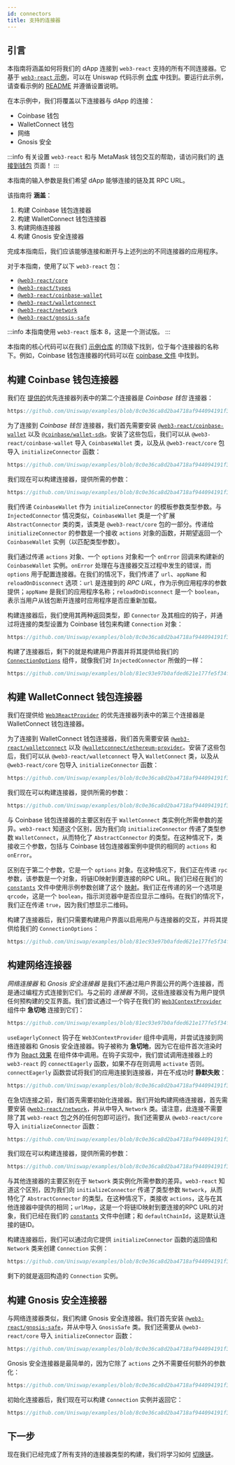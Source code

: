 ```yaml
---
id: connectors
title: 支持的连接器
---     
```


## 引言

本指南将涵盖如何将我们的 dApp 连接到 `web3-react` 支持的所有不同连接器。它基于 [`web3-react` 示例](https://github.com/Uniswap/examples/tree/main/web3-react)，可以在 Uniswap 代码示例 [仓库](https://github.com/Uniswap/examples) 中找到。要运行此示例，请查看示例的 [README](https://github.com/Uniswap/examples/blob/main/web3-react/README.md) 并遵循设置说明。

在本示例中，我们将覆盖以下连接器与 dApp 的连接：
- Coinbase 钱包
- WalletConnect 钱包
- 网络
- Gnosis 安全


:::info
有关设置 `web3-react` 和与 MetaMask 钱包交互的帮助，请访问我们的 [连接到钱包](./01-connect-wallet.md) 页面！
:::


本指南的输入参数是我们希望 dApp 能够连接的链及其 RPC URL。

该指南将 **涵盖**：

1. 构建 Coinbase 钱包连接器
2. 构建 WalletConnect 钱包连接器
3. 构建网络连接器
4. 构建 Gnosis 安全连接器


完成本指南后，我们应该能够连接和断开与上述列出的不同连接器的应用程序。

对于本指南，使用了以下 `web3-react` 包：

- [`@web3-react/core`](https://www.npmjs.com/package/@web3-react/core)
- [`@web3-react/types`](https://www.npmjs.com/package/@web3-react/types)
- [`@web3-react/coinbase-wallet`](https://www.npmjs.com/package/@web3-react/coinbase-wallet)
- [`@web3-react/walletconnect`](https://www.npmjs.com/package/@web3-react/walletconnect)
- [`@web3-react/network`](https://www.npmjs.com/package/@web3-react/network)
- [`@web3-react/gnosis-safe`](https://www.npmjs.com/package/@web3-react/gnosis-safe)

:::info
本指南使用 `web3-react` 版本 8，这是一个测试版。
:::

本指南的核心代码可以在我们 [示例仓库](https://github.com/Uniswap/examples/tree/main/web3-react) 的顶级下找到，位于每个连接器的名称下。例如，Coinbase 钱包连接器的代码可以在 [coinbase 文件](https://github.com/Uniswap/examples/blob/main/web3-react/src/libs/coinbase.ts) 中找到。

## 构建 Coinbase 钱包连接器

我们在 [提供的](./01-connect-wallet.md/#building-an-injected-connector)优先连接器列表中的第二个连接器是 *Coinbase 钱包* 连接器：

```typescript reference title="创建优先级连接器列表" referenceLinkText="在 Github 上查看" customStyling
https://github.com/Uniswap/examples/blob/8c0e36ca8d2ba4718af944094191f39da62a9c5c/web3-react/src/libs/connections.ts#L33-L39
```

为了连接到 *Coinbase 钱包* 连接器，我们首先需要安装 [`@web3-react/coinbase-wallet`](https://www.npmjs.com/package/@web3-react/coinbase-wallet) 以及 [`@coinbase/wallet-sdk`](https://github.com/coinbase/coinbase-wallet-sdk)。安装了这些包后，我们可以从 `@web3-react/coinbase-wallet` 导入 `CoinbaseWallet` 类，以及从 `@web3-react/core` 包导入 `initializeConnector` 函数：

```typescript reference title="导入 Coinbase 钱包连接器" referenceLinkText="在 Github 上查看" customStyling
https://github.com/Uniswap/examples/blob/8c0e36ca8d2ba4718af944094191f39da62a9c5c/web3-react/src/libs/coinbase.ts#L1-L2
```
我们现在可以构建连接器，提供所需的参数：

```typescript reference title="初始化 Coinbase 钱包连接器" referenceLinkText="在 Github 上查看" customStyling
https://github.com/Uniswap/examples/blob/8c0e36ca8d2ba4718af944094191f39da62a9c5c/web3-react/src/libs/coinbase.ts#L8-L19
```

我们传递 `CoinbaseWallet` 作为 `initializeConnector` 的模板参数类型参数。与 `InjectedConnector` 情况类似，`CoinbaseWallet` 类是一个扩展 `AbstractConnector` 类的类，该类是 `@web3-react/core` 包的一部分。传递给 `initializeConnector` 的参数是一个接收 `actions` 对象的函数，并期望返回一个 `CoinbaseWallet` 实例（以匹配类型参数）。

我们通过传递 `actions` 对象、一个 `options` 对象和一个 `onError` 回调来构建新的 `CoinbaseWallet` 实例。`onError` 处理在与连接器交互过程中发生的错误，而 `options` 用于配置连接器。在我们的情况下，我们传递了 `url`、`appName` 和 `reloadOnDisconnect` 选项：`url` 是连接到的 *RPC URL*，作为示例应用程序的参数提供；`appName` 是我们的应用程序名称；`reloadOnDisconnect` 是一个 `boolean`，表示当用户从钱包断开连接时应用程序是否应重新加载。

构建连接器后，我们使用其两种返回类型，即 `Connector` 及其相应的钩子，并通过将连接的类型设置为 Coinbase 钱包来构建 `Connection` 对象：

```typescript reference title="构建 Coinbase 钱包连接" referenceLinkText="在 Github 上查看" customStyling
https://github.com/Uniswap/examples/blob/8c0e36ca8d2ba4718af944094191f39da62a9c5c/web3-react/src/libs/coinbase.ts#L20-L24
```

构建了连接器后，剩下的就是构建用户界面并将其提供给我们的 [`ConnectionOptions`](https://github.com/Uniswap/examples/blob/feat/web3-react/web3-react/src/libs/components/ConnectionOptions.tsx) 组件，就像我们对 `InjectedConnector` 所做的一样：

```typescript reference title="构建 Coinbase 钱包组件" referenceLinkText="在 Github 上查看" customStyling
https://github.com/Uniswap/examples/blob/81ec93e97b0afded621e177fe5f34fc9f98f80b0/web3-react/src/libs/components/ConnectionOptions.tsx#L39-L46
```
## 构建 WalletConnect 钱包连接器

我们在提供给 [`Web3ReactProvider`](https://github.com/Uniswap/examples/blob/feat/web3-react/web3-react/src/libs/components/Web3ContextProvider.tsx) 的优先连接器列表中的第三个连接器是 WalletConnect 钱包连接器。

为了连接到 WalletConnect 钱包连接器，我们首先需要安装 [`@web3-react/walletconnect`](https://www.npmjs.com/package/@web3-react/walletconnect) 以及 [`@walletconnect/ethereum-provider`](https://www.npmjs.com/package/@walletconnect/ethereum-provider)。安装了这些包后，我们可以从 `@web3-react/walletconnect` 导入 `WalletConnect` 类，以及从 `@web3-react/core` 包导入 `initializeConnector` 函数：

```typescript reference title="导入 WalletConnect 钱包连接器" referenceLinkText="在 Github 上查看" customStyling
https://github.com/Uniswap/examples/blob/8c0e36ca8d2ba4718af944094191f39da62a9c5c/web3-react/src/libs/wallet-connect.ts#L1-L2
```
我们现在可以构建连接器，提供所需的参数：

```typescript reference title="初始化 WalletConnect 钱包连接器" referenceLinkText="在 Github 上查看" customStyling
https://github.com/Uniswap/examples/blob/8c0e36ca8d2ba4718af944094191f39da62a9c5c/web3-react/src/libs/wallet-connect.ts#L8-L17
```

与 Coinbase 钱包连接器的主要区别在于 `WalletConnect` 类实例化所需参数的差异。`web3-react` 知道这个区别，因为我们向 `initializeConnector` 传递了类型参数 `WalletConnect`，从而特化了 `AbstractConnector` 的类型。在这种情况下，类接收三个参数，包括与 Coinbase 钱包连接器案例中提供的相同的 `actions` 和 `onError`。

区别在于第二个参数，它是一个 `options` 对象。在这种情况下，我们正在传递 `rpc` 参数，该参数是一个对象，将链ID映射到要连接的RPC URL。我们已经在我们的 [`constants`](https://github.com/Uniswap/examples/blob/feat/web3-react/web3-react/src/libs/constants.ts) 文件中使用示例参数创建了这个 [映射](https://github.com/Uniswap/examples/blob/8c0e36ca8d2ba4718af944094191f39da62a9c5c/web3-react/src/libs/constants.ts#L11)。我们正在传递的另一个选项是 `qrcode`，这是一个 `boolean`，指示浏览器中是否应显示二维码。在我们的情况下，我们正在传递 `true`，因为我们想显示二维码。

构建了连接器后，我们只需要构建用户界面以启用用户与连接器的交互，并将其提供给我们的 `ConnectionOptions`：
    
```typescript reference title="构建 WalletConnect 钱包组件" referenceLinkText="在 Github 上查看" customStyling
https://github.com/Uniswap/examples/blob/81ec93e97b0afded621e177fe5f34fc9f98f80b0/web3-react/src/libs/components/ConnectionOptions.tsx#L49-L56
```
## 构建网络连接器

*网络连接器* 和 *Gnosis 安全连接器* 是我们不通过用户界面公开的两个连接器，而是通过编程方式连接到它们。与之前的 *连接器* 不同，这些连接器没有为用户提供任何预构建的交互界面。我们尝试通过一个钩子在我们的 [`Web3ContextProvider`](https://github.com/Uniswap/examples/blob/feat/web3-react/web3-react/src/libs/components/Web3ContextProvider.tsx) 组件中 **急切地** 连接到它们：
    
```typescript reference title="急切连接的钩子" referenceLinkText="在 Github 上查看" customStyling
https://github.com/Uniswap/examples/blob/81ec93e97b0afded621e177fe5f34fc9f98f80b0/web3-react/src/libs/components/Web3ContextProvider.tsx#L9-L13
```

`useEagerlyConnect` 钩子在 `Web3ContextProvider` 组件中调用，并尝试连接到网络连接器和 Gnosis 安全连接器。钩子被称为 **急切地**，因为它在组件首次渲染时作为 [React 效果](https://reactjs.org/docs/hooks-effect.html) 在组件体中调用。在钩子实现中，我们尝试调用连接器上的 `web3-react` 的 `connectEagerly` 函数，如果不存在则调用 `activate` 否则。`connectEagerly` 函数尝试将我们的应用连接到连接器，并在不成功时 **静默失败**：

```typescript reference title="急切连接" referenceLinkText="在 Github 上查看" customStyling
https://github.com/Uniswap/examples/blob/8c0e36ca8d2ba4718af944094191f39da62a9c5c/web3-react/src/libs/hooks.ts#L15-L19
```

在急切连接之前，我们首先需要初始化连接器。我们开始构建网络连接器，首先需要安装 [`@web3-react/network`](https://www.npmjs.com/package/@web3-react/network)，并从中导入 `Network` 类。请注意，此连接不需要除了其 `web3-react` 包之外的任何包即可运行。我们还需要从 `@web3-react/core` 导入 `initializeConnector` 函数：

```typescript reference title="导入网络连接器" referenceLinkText="在 Github 上查看" customStyling
https://github.com/Uniswap/examples/blob/8c0e36ca8d2ba4718af944094191f39da62a9c5c/web3-react/src/libs/network.ts#L1-L2
```
我们现在可以构建连接器，提供所需的参数：

```typescript reference title="初始化网络连接器" referenceLinkText="在 Github 上查看" customStyling
https://github.com/Uniswap/examples/blob/8c0e36ca8d2ba4718af944094191f39da62a9c5c/web3-react/src/libs/network.ts#L8-L15
```

与其他连接器的主要区别在于 `Network` 类实例化所需参数的差异。`web3-react` 知道这个区别，因为我们向 `initializeConnector` 传递了类型参数 `Network`，从而特化了 `AbstractConnector` 的类型。在这种情况下，类接收 `actions`，这与在其他连接器中提供的相同；`urlMap`，这是一个将链ID映射到要连接的RPC URL的对象，我们已经在我们的 [`constants`](https://github.com/Uniswap/examples/blob/feat/web3-react/web3-react/src/libs/constants.ts) 文件中创建；和 `defaultChainId`，这是默认连接的链ID。

构建连接器后，我们可以通过向它提供 `initializeConnector` 函数的返回值和 `Network` 类来创建 `Connection` 实例：

```typescript reference title="创建网络连接" referenceLinkText="在 Github 上查看" customStyling
https://github.com/Uniswap/examples/blob/8c0e36ca8d2ba4718af944094191f39da62a9c5c/web3-react/src/libs/network.ts#L16-L20
```
剩下的就是返回构造的 `Connection` 实例。

## 构建 Gnosis 安全连接器

与网络连接器类似，我们构建 Gnosis 安全连接器。我们首先安装 [`@web3-react/gnosis-safe`](https://www.npmjs.com/package/@web3-react/gnosis-safe)，并从中导入 `GnosisSafe` 类。我们还需要从 `@web3-react/core` 导入 `initializeConnector` 函数：

```typescript reference title="导入 Gnosis 安全连接器" referenceLinkText="在 Github 上查看" customStyling
https://github.com/Uniswap/examples/blob/8c0e36ca8d2ba4718af944094191f39da62a9c5c/web3-react/src/libs/gnosis.tsx#L1-L2
```

Gnosis 安全连接器是最简单的，因为它除了 `actions` 之外不需要任何额外的参数化：

```typescript reference title="初始化 Gnosis 安全连接器" referenceLinkText="在 Github 上查看" customStyling
https://github.com/Uniswap/examples/blob/8c0e36ca8d2ba4718af944094191f39da62a9c5c/web3-react/src/libs/gnosis.tsx#L6-L9
```

初始化连接器后，我们现在可以构建 `Connection` 实例并返回它：

```typescript reference title="创建 Gnosis 安全连接" referenceLinkText="在 Github 上查看" customStyling
https://github.com/Uniswap/examples/blob/8c0e36ca8d2ba4718af944094191f39da62a9c5c/web3-react/src/libs/gnosis.tsx#L10-L14
```

## 下一步

现在我们已经完成了所有支持的连接器类型的构建，我们将学习如何 [切换链](03-switch-chains.md)。